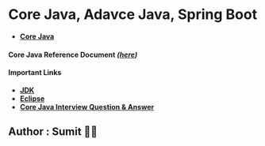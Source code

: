 # Core Java, Adavce Java, Spring Boot

* **[Core Java](https://github.com/snjava/FSD-16062022/tree/main/code/corejava)**
#### Core Java Reference Document _([here](https://github.com/snjava/FSD-16062022/blob/main/docs/CoreJava.docx))_


#### Important Links

* **[JDK](https://www.oracle.com/java/technologies/downloads/)**
* **[Eclipse](https://www.eclipse.org/downloads/packages/release/2021-09/r)**
* **[Core Java Interview Question & Answer](https://javainbeats.com/#/java-interview-questions)**

## Author : Sumit :technologist: